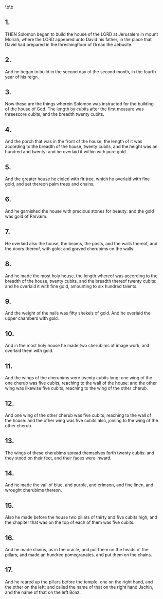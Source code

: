 \b\b
## 1.
THEN Solomon began to build the house of the LORD at Jerusalem in mount Moriah, where the LORD appeared unto David his father, in the place that David had prepared in the threshingfloor of Ornan the Jebusite.
## 2.
And he began to build in the second day of the second month, in the fourth year of his reign.
## 3.
Now these are the things wherein Solomon was instructed for the building of the house of God.  The length by cubits after the first measure was threescore cubits, and the breadth twenty cubits.
## 4.
And the porch that was in the front of the house, the length of it was according to the breadth of the house, twenty cubits, and the height was an hundred and twenty: and he overlaid it within with pure gold.
## 5.
And the greater house he cieled with fir tree, which he overlaid with fine gold, and set thereon palm trees and chains.
## 6.
And he garnished the house with precious stones for beauty: and the gold was gold of Parvaim.
## 7.
He overlaid also the house, the beams, the posts, and the walls thereof, and the doors thereof, with gold; and graved cherubims on the walls.
## 8.
And he made the most holy house, the length whereof was according to the breadth of the house, twenty cubits, and the breadth thereof twenty cubits: and he overlaid it with fine gold, amounting to six hundred talents.
## 9.
And the weight of the nails was fifty shekels of gold.  And he overlaid the upper chambers with gold.
## 10.
And in the most holy house he made two cherubims of image work, and overlaid them with gold.
## 11.
And the wings of the cherubims were twenty cubits long: one wing of the one cherub was five cubits, reaching to the wall of the house: and the other wing was likewise five cubits, reaching to the wing of the other cherub.
## 12.
And one wing of the other cherub was five cubits, reaching to the wall of the house: and the other wing was five cubits also, joining to the wing of the other cherub.
## 13.
The wings of these cherubims spread themselves forth twenty cubits: and they stood on their feet, and their faces were inward.
## 14.
And he made the vail of blue, and purple, and crimson, and fine linen, and wrought cherubims thereon.
## 15.
Also he made before the house two pillars of thirty and five cubits high, and the chapiter that was on the top of each of them was five cubits.
## 16.
And he made chains, as in the oracle, and put them on the heads of the pillars; and made an hundred pomegranates, and put them on the chains.
## 17.
And he reared up the pillars before the temple, one on the right hand, and the other on the left; and called the name of that on the right hand Jachin, and the name of that on the left Boaz.
